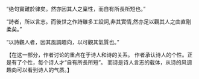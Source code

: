 

“绝句實難於律矣。然亦因其人之稟性，而自有所長所短也。”

“詩者，所以言志。而後世之作詩雖多工設詞,非其實情,然亦足以觀其人之曲直剛柔矣。”

“以詩觀人者，因其風調趣向，以可觀其氣質也。”

【在这一部分，作者讨论的重点在于诗人和诗的关系。
作者承认诗人的个性。正是有了个性，每个诗人才“自有所長所短”。
而诗是诗人言志的载体，从诗的风调趣向可以看到诗人的气质。】